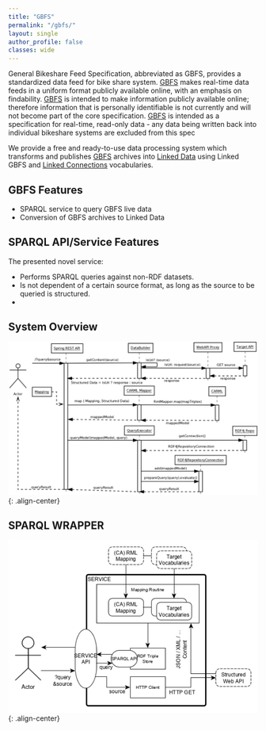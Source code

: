 ```yaml
---
title: "GBFS"
permalink: "/gbfs/"
layout: single
author_profile: false
classes: wide
---
```

General Bikeshare Feed Specification, abbreviated as GBFS, provides a standardized data feed for bike share system. [GBFS](https://github.com/amohoste/gbfs-linked) makes real-time data feeds in a uniform format publicly available online, with an emphasis on findability. [GBFS](https://github.com/amohoste/gbfs-linked) is intended to make information publicly available online; therefore information that is personally identifiable is not currently and will not become part of the core specification. [GBFS](https://github.com/amohoste/gbfs-linked) is intended as a specification for real-time, read-only data - any data being written back into individual bikeshare systems are excluded from this spec

We provide a free and ready-to-use data processing system which transforms and publishes [GBFS](https://github.com/amohoste/gbfs-linked) archives into [Linked Data](https://github.com/amohoste/gbfs-linked) using Linked GBFS and [Linked Connections](https://linkedconnections.org/) vocabularies.

## GBFS  Features

* SPARQL service to query GBFS live data 
* Conversion of GBFS archives to Linked Data 
 

## SPARQL API/Service Features

The presented novel service:
* Performs SPARQL queries against non-RDF datasets.
* Is not dependent of a certain source format, as long as the source to be queried is structured.
* 

## System Overview

![image-center](/assets/images/GBFS_call_sequence.png){: .align-center}

## SPARQL WRAPPER

![image-center](/assets/images/GBFS_sparql_wrapper.png){: .align-center}
